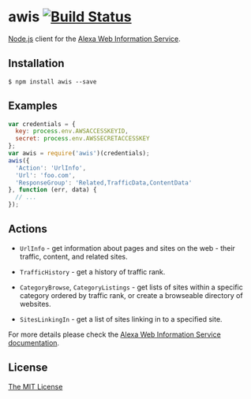 # awis [![Build Status](https://secure.travis-ci.org/wrangr/awis.png)](http://travis-ci.org/wrangr/awis)

[Node.js](http://nodejs.org/) client for the [Alexa Web Information
Service](http://aws.amazon.com/awis/).

## Installation

```
$ npm install awis --save
```

## Examples

```javascript
var credentials = {
  key: process.env.AWSACCESSKEYID,
  secret: process.env.AWSSECRETACCESSKEY
};
var awis = require('awis')(credentials);
awis({
  'Action': 'UrlInfo',
  'Url': 'foo.com',
  'ResponseGroup': 'Related,TrafficData,ContentData'
}, function (err, data) {
  // ...
});
```

## Actions

* `UrlInfo` - get information about pages and sites on the web - their traffic,
  content, and related sites.

* `TrafficHistory` - get a history of traffic rank.

* `CategoryBrowse`, `CategoryListings` - get lists of sites within a specific
category ordered by traffic rank, or create a browseable directory of websites.

* `SitesLinkingIn` - get a list of sites linking in to a specified site.

For more details please check the [Alexa Web Information Service
documentation](http://docs.aws.amazon.com/AlexaWebInfoService/latest/).


## License

[The MIT License](https://github.com/wrangr/awis/blob/master/LICENSE)
